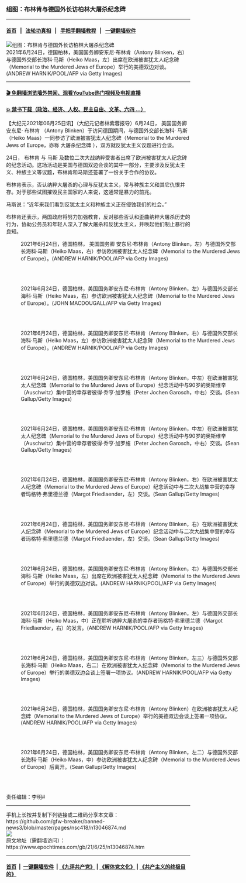### 组图：布林肯与德国外长访柏林大屠杀纪念碑
------------------------

#### [首页](https://github.com/gfw-breaker/banned-news3/blob/master/README.md) &nbsp;&nbsp;|&nbsp;&nbsp; [法轮功真相](https://github.com/begood0513/basic/blob/master/README.md)  &nbsp;&nbsp;|&nbsp;&nbsp; [手把手翻墙教程](https://github.com/gfw-breaker/guides/wiki)  &nbsp;&nbsp;|&nbsp;&nbsp; [一键翻墙软件](https://github.com/gfw-breaker/nogfw/blob/master/README.md)  



<div><img alt="组图：布林肯与德国外长访柏林大屠杀纪念碑" class="attachment-djy_600_400 size-djy_600_400 wp-post-image" src="https://i.epochtimes.com/assets/uploads/2021/06/id13046881-GettyImages-1233627495-600x400.jpg"/>
<div class="caption">
 2021年6月24日，德国柏林，美国国务卿安东尼‧布林肯（Antony Blinken，右）与德国外交部长海科‧马斯（Heiko Maas，左）出席在欧洲被害犹太人纪念碑（Memorial to the Murdered Jews of Europe）举行的美德双边对谈。(ANDREW HARNIK/POOL/AFP via Getty Images)
</div></div><hr/>

#### [ 🎬  免翻墙浏览墙外禁闻、观看YouTube热门视频及电视直播](https://github.com/gfw-breaker/HelloWorld)

#### [ 💥  禁书下载（政治、经济、人权、民主自由、文革、六四 ...）](https://github.com/gfw-breaker/books/blob/master/README.md)

<div><p>
 【大纪元2021年06月25日讯】（大纪元记者林紫蓉报导）6月24日，
 <ok href="https://www.epochtimes.com/gb/tag/%E7%BE%8E%E5%9B%BD%E5%9B%BD%E5%8A%A1%E5%8D%BF.html">
  美国国务卿
 </ok>
 安东尼‧
 <ok href="https://www.epochtimes.com/gb/tag/%E5%B8%83%E6%9E%97%E8%82%AF.html">
  布林肯
 </ok>
 （Antony Blinken）于访问德国期间，与德国外交部长海科‧
 <ok href="https://www.epochtimes.com/gb/tag/%E9%A9%AC%E6%96%AF.html">
  马斯
 </ok>
 （Heiko Maas）一同参访了欧洲被害犹太人纪念碑（Memorial to the Murdered Jews of Europe，亦称
 <ok href="https://www.epochtimes.com/gb/tag/%E5%A4%A7%E5%B1%A0%E6%9D%80%E7%BA%AA%E5%BF%B5%E7%A2%91.html">
  大屠杀纪念碑
 </ok>
 ），双方就反犹太主义议题进行会谈。
</p>
<p>
 24日，
 <ok href="https://www.epochtimes.com/gb/tag/%E5%B8%83%E6%9E%97%E8%82%AF.html">
  布林肯
 </ok>
 与
 <ok href="https://www.epochtimes.com/gb/tag/%E9%A9%AC%E6%96%AF.html">
  马斯
 </ok>
 及数位二次大战纳粹受害者出席了欧洲被害犹太人纪念碑的纪念活动。这场活动是美国与德国双边会谈的其中一部分，主要涉及反犹太主义、种族主义等议题，布林肯和马斯还签署了一份关于合作的协议。
</p>
<p>
 布林肯表示，否认纳粹大屠杀的心理与反犹太主义，常与种族主义和其它仇恨并存。对于那些试图摧毁民主国家的人来说，这通常是暴力的前兆。
</p>
<p>
 马斯说：“近年来我们看到反犹太主义和种族主义正在侵蚀我们的社会。”
</p>
<p>
 布林肯还表示，两国政府将努力加强教育，反对那些否认和歪曲纳粹大屠杀历史的行为，协助公务员和年轻人深入了解大屠杀和反犹太主义，并唤起他们制止暴行的良知。
</p>
<figure aria-describedby="caption-attachment-13046884" class="wp-caption aligncenter" id="attachment_13046884" style="width: 600px">
 <ok href="https://i.epochtimes.com/assets/uploads/2021/06/id13046884-GettyImages-1233626474.jpg" target="_blank">
  <img alt="" class="size-large wp-image-13046884" src="https://i.epochtimes.com/assets/uploads/2021/06/id13046884-GettyImages-1233626474-600x400.jpg"/>
 </ok>
 <br/><figcaption class="wp-caption-text" id="caption-attachment-13046884">
  2021年6月24日，德国柏林，
  <ok href="https://www.epochtimes.com/gb/tag/%E7%BE%8E%E5%9B%BD%E5%9B%BD%E5%8A%A1%E5%8D%BF.html">
   美国国务卿
  </ok>
  安东尼‧布林肯（Antony Blinken，左）与德国外交部长海科‧马斯（Heiko Maas，右）参访欧洲被害犹太人纪念碑（Memorial to the Murdered Jews of Europe）。(ANDREW HARNIK/POOL/AFP via Getty Images)
 </figcaption><br/>
</figure><br/>
<figure aria-describedby="caption-attachment-13046892" class="wp-caption aligncenter" id="attachment_13046892" style="width: 600px">
 <ok href="https://i.epochtimes.com/assets/uploads/2021/06/id13046892-GettyImages-1233630082.jpg" target="_blank">
  <img alt="" class="size-large wp-image-13046892" src="https://i.epochtimes.com/assets/uploads/2021/06/id13046892-GettyImages-1233630082-600x388.jpg"/>
 </ok>
 <br/><figcaption class="wp-caption-text" id="caption-attachment-13046892">
  2021年6月24日，德国柏林，美国国务卿安东尼‧布林肯（Antony Blinken，左）与德国外交部长海科‧马斯（Heiko Maas，右）参访欧洲被害犹太人纪念碑（Memorial to the Murdered Jews of Europe）。(JOHN MACDOUGALL/AFP via Getty Images)
 </figcaption><br/>
</figure><br/>
<figure aria-describedby="caption-attachment-13046885" class="wp-caption aligncenter" id="attachment_13046885" style="width: 600px">
 <ok href="https://i.epochtimes.com/assets/uploads/2021/06/id13046885-GettyImages-1233627381.jpg" target="_blank">
  <img alt="" class="size-large wp-image-13046885" src="https://i.epochtimes.com/assets/uploads/2021/06/id13046885-GettyImages-1233627381-600x400.jpg"/>
 </ok>
 <br/><figcaption class="wp-caption-text" id="caption-attachment-13046885">
  2021年6月24日，德国柏林，美国国务卿安东尼‧布林肯（Antony Blinken，右）与德国外交部长海科‧马斯（Heiko Maas，左）参访欧洲被害犹太人纪念碑（Memorial to the Murdered Jews of Europe）。(ANDREW HARNIK/POOL/AFP via Getty Images)
 </figcaption><br/>
</figure><br/>
<figure aria-describedby="caption-attachment-13046893" class="wp-caption aligncenter" id="attachment_13046893" style="width: 600px">
 <ok href="https://i.epochtimes.com/assets/uploads/2021/06/id13046893-GettyImages-1325207394.jpg" target="_blank">
  <img alt="" class="size-large wp-image-13046893" src="https://i.epochtimes.com/assets/uploads/2021/06/id13046893-GettyImages-1325207394-600x400.jpg"/>
 </ok>
 <br/><figcaption class="wp-caption-text" id="caption-attachment-13046893">
  2021年6月24日，德国柏林，美国国务卿安东尼‧布林肯（Antony Blinken，中左）在欧洲被害犹太人纪念碑（Memorial to the Murdered Jews of Europe）纪念活动中与90岁的奥斯维辛（Auschwitz）集中营的幸存者彼得‧乔亨‧加罗施（Peter Jochen Garosch，中右）交谈。(Sean Gallup/Getty Images)
 </figcaption><br/>
</figure><br/>
<figure aria-describedby="caption-attachment-13046895" class="wp-caption aligncenter" id="attachment_13046895" style="width: 600px">
 <ok href="https://i.epochtimes.com/assets/uploads/2021/06/id13046895-GettyImages-1325207405.jpg" target="_blank">
  <img alt="" class="size-large wp-image-13046895" src="https://i.epochtimes.com/assets/uploads/2021/06/id13046895-GettyImages-1325207405-600x404.jpg"/>
 </ok>
 <br/><figcaption class="wp-caption-text" id="caption-attachment-13046895">
  2021年6月24日，德国柏林，美国国务卿安东尼‧布林肯（Antony Blinken，中左）在欧洲被害犹太人纪念碑（Memorial to the Murdered Jews of Europe）纪念活动中与90岁的奥斯维辛（Auschwitz）集中营的幸存者彼得‧乔亨‧加罗施（Peter Jochen Garosch，中右）交谈。(Sean Gallup/Getty Images)
 </figcaption><br/>
</figure><br/>
<figure aria-describedby="caption-attachment-13046901" class="wp-caption aligncenter" id="attachment_13046901" style="width: 600px">
 <ok href="https://i.epochtimes.com/assets/uploads/2021/06/id13046901-GettyImages-1325207812.jpg" target="_blank">
  <img alt="" class="size-large wp-image-13046901" src="https://i.epochtimes.com/assets/uploads/2021/06/id13046901-GettyImages-1325207812-600x429.jpg"/>
 </ok>
 <br/><figcaption class="wp-caption-text" id="caption-attachment-13046901">
  2021年6月24日，德国柏林，美国国务卿安东尼‧布林肯（Antony Blinken，右）在欧洲被害犹太人纪念碑（Memorial to the Murdered Jews of Europe）纪念活动中与二次大战集中营的幸存者玛格特‧弗里德兰德（Margot Friedlaender，左）交谈。(Sean Gallup/Getty Images)
 </figcaption><br/>
</figure><br/>
<figure aria-describedby="caption-attachment-13046896" class="wp-caption aligncenter" id="attachment_13046896" style="width: 600px">
 <ok href="https://i.epochtimes.com/assets/uploads/2021/06/id13046896-GettyImages-1325207555.jpg" target="_blank">
  <img alt="" class="size-large wp-image-13046896" src="https://i.epochtimes.com/assets/uploads/2021/06/id13046896-GettyImages-1325207555-600x400.jpg"/>
 </ok>
 <br/><figcaption class="wp-caption-text" id="caption-attachment-13046896">
  2021年6月24日，德国柏林，美国国务卿安东尼‧布林肯（Antony Blinken，右）在欧洲被害犹太人纪念碑（Memorial to the Murdered Jews of Europe）纪念活动中与二次大战集中营的幸存者玛格特‧弗里德兰德（Margot Friedlaender，左）交谈。(Sean Gallup/Getty Images)
 </figcaption><br/>
</figure><br/>
<figure aria-describedby="caption-attachment-13046886" class="wp-caption aligncenter" id="attachment_13046886" style="width: 600px">
 <ok href="https://i.epochtimes.com/assets/uploads/2021/06/id13046886-GettyImages-1233627550.jpg" target="_blank">
  <img alt="" class="size-large wp-image-13046886" src="https://i.epochtimes.com/assets/uploads/2021/06/id13046886-GettyImages-1233627550-600x400.jpg"/>
 </ok>
 <br/><figcaption class="wp-caption-text" id="caption-attachment-13046886">
  2021年6月24日，德国柏林，美国国务卿安东尼‧布林肯（Antony Blinken，右）与德国外交部长海科‧马斯（Heiko Maas，左）出席在欧洲被害犹太人纪念碑（Memorial to the Murdered Jews of Europe）举行的美德双边对谈。(ANDREW HARNIK/POOL/AFP via Getty Images)
 </figcaption><br/>
</figure><br/>
<figure aria-describedby="caption-attachment-13046890" class="wp-caption aligncenter" id="attachment_13046890" style="width: 600px">
 <ok href="https://i.epochtimes.com/assets/uploads/2021/06/id13046890-GettyImages-1233628060.jpg" target="_blank">
  <img alt="" class="size-large wp-image-13046890" src="https://i.epochtimes.com/assets/uploads/2021/06/id13046890-GettyImages-1233628060-600x400.jpg"/>
 </ok>
 <br/><figcaption class="wp-caption-text" id="caption-attachment-13046890">
  2021年6月24日，德国柏林，美国国务卿安东尼‧布林肯（Antony Blinken，左）与德国外交部长海科‧马斯（Heiko Maas，中）正在聆听纳粹大屠杀的幸存者玛格特‧弗里德兰德（Margot Friedlaender，右）的发言。(ANDREW HARNIK/POOL/AFP via Getty Images)
 </figcaption><br/>
</figure><br/>
<figure aria-describedby="caption-attachment-13046889" class="wp-caption aligncenter" id="attachment_13046889" style="width: 600px">
 <ok href="https://i.epochtimes.com/assets/uploads/2021/06/id13046889-GettyImages-1233627791.jpg" target="_blank">
  <img alt="" class="size-large wp-image-13046889" src="https://i.epochtimes.com/assets/uploads/2021/06/id13046889-GettyImages-1233627791-600x400.jpg"/>
 </ok>
 <br/><figcaption class="wp-caption-text" id="caption-attachment-13046889">
  2021年6月24日，德国柏林，美国国务卿安东尼‧布林肯（Antony Blinken，左三）与德国外交部长海科‧马斯（Heiko Maas，右二）在欧洲被害犹太人纪念碑（Memorial to the Murdered Jews of Europe）举行的美德双边会谈上签署一项协议。(ANDREW HARNIK/POOL/AFP via Getty Images)
 </figcaption><br/>
</figure><br/>
<figure aria-describedby="caption-attachment-13046891" class="wp-caption aligncenter" id="attachment_13046891" style="width: 600px">
 <ok href="https://i.epochtimes.com/assets/uploads/2021/06/id13046891-GettyImages-1233628081.jpg" target="_blank">
  <img alt="" class="size-large wp-image-13046891" src="https://i.epochtimes.com/assets/uploads/2021/06/id13046891-GettyImages-1233628081-600x400.jpg"/>
 </ok>
 <br/><figcaption class="wp-caption-text" id="caption-attachment-13046891">
  2021年6月24日，德国柏林，美国国务卿安东尼‧布林肯（Antony Blinken）在欧洲被害犹太人纪念碑（Memorial to the Murdered Jews of Europe）举行的美德双边会谈上签署一项协议。(ANDREW HARNIK/POOL/AFP via Getty Images)
 </figcaption><br/>
</figure><br/>
<figure aria-describedby="caption-attachment-13046898" class="wp-caption aligncenter" id="attachment_13046898" style="width: 600px">
 <ok href="https://i.epochtimes.com/assets/uploads/2021/06/id13046898-GettyImages-1325207800.jpg" target="_blank">
  <img alt="" class="size-large wp-image-13046898" src="https://i.epochtimes.com/assets/uploads/2021/06/id13046898-GettyImages-1325207800-600x400.jpg"/>
 </ok>
 <br/><figcaption class="wp-caption-text" id="caption-attachment-13046898">
  2021年6月24日，德国柏林，美国国务卿安东尼‧布林肯（Antony Blinken，左二）与德国外交部长海科‧马斯（Heiko Maas，中）参访欧洲被害犹太人纪念碑（Memorial to the Murdered Jews of Europe）后离开。(Sean Gallup/Getty Images)
 </figcaption><br/>
</figure><br/>
<p>
 责任编辑：李明#
</p>
</div>
<hr/>
手机上长按并复制下列链接或二维码分享本文章：<br/>
https://github.com/gfw-breaker/banned-news3/blob/master/pages/nsc418/n13046874.md <br/>
<a href='https://github.com/gfw-breaker/banned-news3/blob/master/pages/nsc418/n13046874.md'><img src='https://github.com/gfw-breaker/banned-news3/blob/master/pages/nsc418/n13046874.md.png'/></a> <br/>
原文地址（需翻墙访问）：https://www.epochtimes.com/gb/21/6/25/n13046874.htm


------------------------
#### [首页](https://github.com/gfw-breaker/banned-news3/blob/master/README.md) &nbsp;|&nbsp; [一键翻墙软件](https://github.com/gfw-breaker/nogfw/blob/master/README.md) &nbsp;| [《九评共产党》](https://github.com/gfw-breaker/9ping.md/blob/master/README.md#九评之一评共产党是什么) | [《解体党文化》](https://github.com/gfw-breaker/jtdwh.md/blob/master/README.md) | [《共产主义的终极目的》](https://github.com/gfw-breaker/gczydzjmd.md/blob/master/README.md)


<img src='http://gfw-breaker.win/banned-news3/pages/nsc418/n13046874.md' width='0px' height='0px'/>